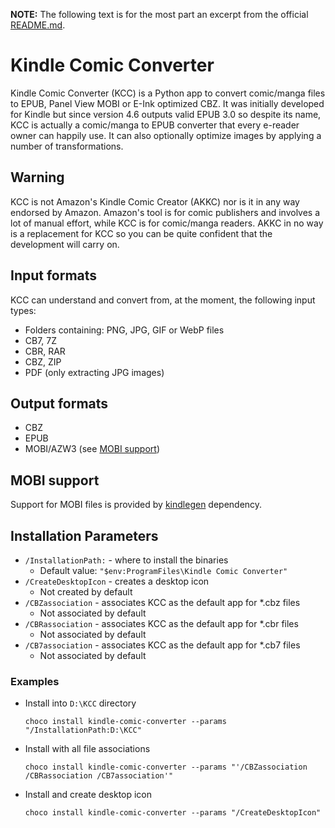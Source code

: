 

﻿**NOTE:** The following text is for the most part an excerpt from the official [README.md](https://github.com/ciromattia/kcc/blob/master/README.md).

# Kindle Comic Converter
Kindle Comic Converter (KCC) is a Python app to convert comic/manga files to EPUB, Panel View MOBI or E-Ink optimized CBZ. It was initially developed for Kindle but since version 4.6 outputs valid EPUB 3.0 so despite its name, KCC is actually a comic/manga to EPUB converter that every e-reader owner can happily use. It can also optionally optimize images by applying a number of transformations.

## Warning
KCC is not Amazon's Kindle Comic Creator (AKKC) nor is it in any way endorsed by Amazon. Amazon's tool is for comic publishers and involves a lot of manual effort, while KCC is for comic/manga readers. AKKC in no way is a replacement for KCC so you can be quite confident that the development will carry on.

## Input formats
KCC can understand and convert from, at the moment, the following input types:
* Folders containing: PNG, JPG, GIF or WebP files
* CB7, 7Z
* CBR, RAR
* CBZ, ZIP
* PDF (only extracting JPG images)

## Output formats
* CBZ
* EPUB
* MOBI/AZW3 (see [MOBI support](#mobi-support))

## MOBI support
Support for MOBI files is provided by [kindlegen](https://community.chocolatey.org/packages/kindlegen) dependency.

## Installation Parameters
* `/InstallationPath:` - where to install the binaries
    - Default value: `"$env:ProgramFiles\Kindle Comic Converter"`
* `/CreateDesktopIcon` - creates a desktop icon
    - Not created by default
* `/CBZassociation` - associates KCC as the default app for *.cbz files
    - Not associated by default
* `/CBRassociation` - associates KCC as the default app for *.cbr files
    - Not associated by default
* `/CB7association` - associates KCC as the default app for *.cb7 files
    - Not associated by default

### Examples
* Install into `D:\KCC` directory
    ```
    choco install kindle-comic-converter --params "/InstallationPath:D:\KCC"
    ```
* Install with all file associations
    ```
    choco install kindle-comic-converter --params "'/CBZassociation /CBRassociation /CB7association'"
    ```
* Install and create desktop icon
   ```
   choco install kindle-comic-converter --params "/CreateDesktopIcon"
   ```